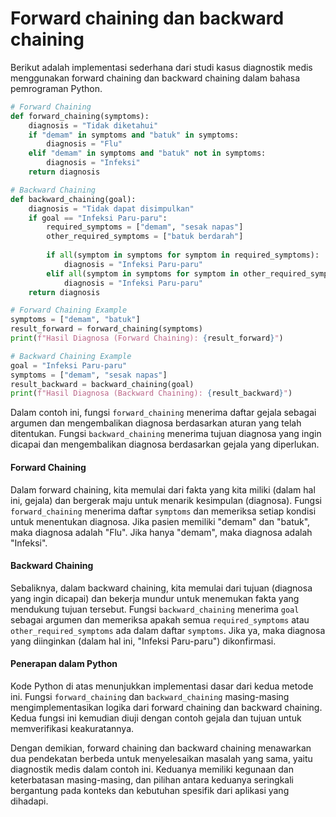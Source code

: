# Forward chaining dan backward chaining

Berikut adalah implementasi sederhana dari studi kasus diagnostik medis menggunakan forward chaining dan backward chaining dalam bahasa pemrograman Python.

```python
# Forward Chaining
def forward_chaining(symptoms):
    diagnosis = "Tidak diketahui"
    if "demam" in symptoms and "batuk" in symptoms:
        diagnosis = "Flu"
    elif "demam" in symptoms and "batuk" not in symptoms:
        diagnosis = "Infeksi"
    return diagnosis

# Backward Chaining
def backward_chaining(goal):
    diagnosis = "Tidak dapat disimpulkan"
    if goal == "Infeksi Paru-paru":
        required_symptoms = ["demam", "sesak napas"]
        other_required_symptoms = ["batuk berdarah"]
        
        if all(symptom in symptoms for symptom in required_symptoms):
            diagnosis = "Infeksi Paru-paru"
        elif all(symptom in symptoms for symptom in other_required_symptoms):
            diagnosis = "Infeksi Paru-paru"
    return diagnosis

# Forward Chaining Example
symptoms = ["demam", "batuk"]
result_forward = forward_chaining(symptoms)
print(f"Hasil Diagnosa (Forward Chaining): {result_forward}")

# Backward Chaining Example
goal = "Infeksi Paru-paru"
symptoms = ["demam", "sesak napas"]
result_backward = backward_chaining(goal)
print(f"Hasil Diagnosa (Backward Chaining): {result_backward}")
```

Dalam contoh ini, fungsi `forward_chaining` menerima daftar gejala sebagai argumen dan mengembalikan diagnosa berdasarkan aturan yang telah ditentukan. Fungsi `backward_chaining` menerima tujuan diagnosa yang ingin dicapai dan mengembalikan diagnosa berdasarkan gejala yang diperlukan.

#### Forward Chaining

Dalam forward chaining, kita memulai dari fakta yang kita miliki (dalam hal ini, gejala) dan bergerak maju untuk menarik kesimpulan (diagnosa). Fungsi `forward_chaining` menerima daftar `symptoms` dan memeriksa setiap kondisi untuk menentukan diagnosa. Jika pasien memiliki "demam" dan "batuk", maka diagnosa adalah "Flu". Jika hanya "demam", maka diagnosa adalah "Infeksi".

#### Backward Chaining

Sebaliknya, dalam backward chaining, kita memulai dari tujuan (diagnosa yang ingin dicapai) dan bekerja mundur untuk menemukan fakta yang mendukung tujuan tersebut. Fungsi `backward_chaining` menerima `goal` sebagai argumen dan memeriksa apakah semua `required_symptoms` atau `other_required_symptoms` ada dalam daftar `symptoms`. Jika ya, maka diagnosa yang diinginkan (dalam hal ini, "Infeksi Paru-paru") dikonfirmasi.

#### Penerapan dalam Python

Kode Python di atas menunjukkan implementasi dasar dari kedua metode ini. Fungsi `forward_chaining` dan `backward_chaining` masing-masing mengimplementasikan logika dari forward chaining dan backward chaining. Kedua fungsi ini kemudian diuji dengan contoh gejala dan tujuan untuk memverifikasi keakuratannya.

Dengan demikian, forward chaining dan backward chaining menawarkan dua pendekatan berbeda untuk menyelesaikan masalah yang sama, yaitu diagnostik medis dalam contoh ini. Keduanya memiliki kegunaan dan keterbatasan masing-masing, dan pilihan antara keduanya seringkali bergantung pada konteks dan kebutuhan spesifik dari aplikasi yang dihadapi.
